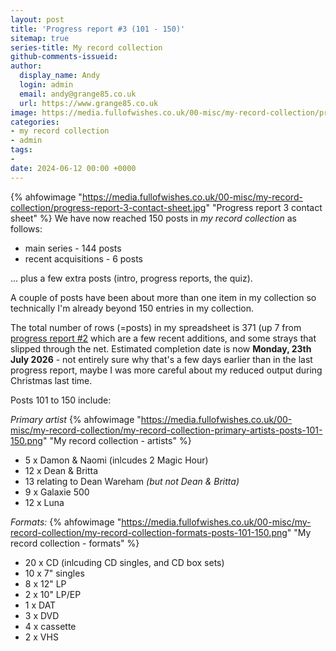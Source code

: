 ```yaml
---
layout: post
title: 'Progress report #3 (101 - 150)'
sitemap: true
series-title: My record collection
github-comments-issueid:
author:
  display_name: Andy
  login: admin
  email: andy@grange85.co.uk
  url: https://www.grange85.co.uk
image: https://media.fullofwishes.co.uk/00-misc/my-record-collection/progress-report-3-contact-sheet.jpg
categories:
- my record collection
- admin
tags:
-
date: 2024-06-12 00:00 +0000
---
```

{% ahfowimage "https://media.fullofwishes.co.uk/00-misc/my-record-collection/progress-report-3-contact-sheet.jpg" "Progress report 3 contact sheet" %}
We have now reached 150 posts in _my record collection_ as follows:

 - main series - 144 posts
 - recent acquisitions - 6 posts

... plus a few extra posts (intro, progress reports, the quiz).

A couple of posts have been about more than one item in my collection so technically I'm already beyond 150 entries in my collection.

The total number of rows (=posts) in my spreadsheet is 371 (up 7 from [progress report #2](http://moonshot.local:4040/2023/12/20/my-record-collection-progress-report-2-051-100/) which are a few recent additions, and some strays that slipped through the net. Estimated completion date is now **Monday, 23th July 2026** - not entirely sure why that's a few days earlier than in the last progress report, maybe I was more careful about my reduced output during Christmas last time.

Posts 101 to 150 include:

_Primary artist_
{% ahfowimage "https://media.fullofwishes.co.uk/00-misc/my-record-collection/my-record-collection-primary-artists-posts-101-150.png" "My record collection - artists" %}
- 5 x Damon & Naomi (inlcudes 2 Magic Hour)
- 12 x Dean & Britta
- 13 relating to Dean Wareham _(but not Dean & Britta)_
- 9 x Galaxie 500
- 12 x Luna

_Formats:_
{% ahfowimage "https://media.fullofwishes.co.uk/00-misc/my-record-collection/my-record-collection-formats-posts-101-150.png" "My record collection - formats" %}
- 20 x CD (inlcuding CD singles, and CD box sets)
- 10 x 7" singles
- 8 x 12" LP
- 2 x 10" LP/EP
- 1 x DAT
- 3 x DVD
- 4 x cassette
- 2 x VHS


